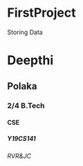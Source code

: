 # FirstProject
Storing Data
# Deepthi
## Polaka
### 2/4 B.Tech
#### CSE
##### Y19CS141
###### RVR&JC
